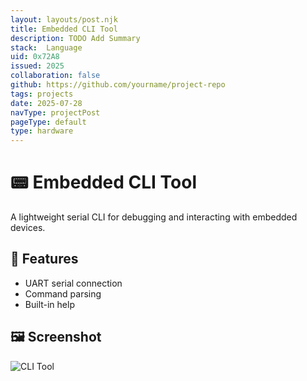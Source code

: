 ```yaml
---
layout: layouts/post.njk
title: Embedded CLI Tool
description: TODO Add Summary
stack:  Language 
uid: 0x72A8
issued: 2025
collaboration: false
github: https://github.com/yourname/project-repo
tags: projects
date: 2025-07-28
navType: projectPost
pageType: default
type: hardware
---
```



# 📟 Embedded CLI Tool

A lightweight serial CLI for debugging and interacting with embedded devices.

## 🔧 Features

- UART serial connection
- Command parsing
- Built-in help

## 🖼️ Screenshot

![CLI Tool](/resources/images/cli.jpg)
